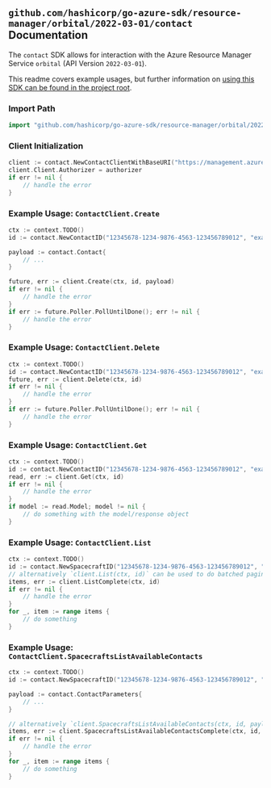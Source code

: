 
## `github.com/hashicorp/go-azure-sdk/resource-manager/orbital/2022-03-01/contact` Documentation

The `contact` SDK allows for interaction with the Azure Resource Manager Service `orbital` (API Version `2022-03-01`).

This readme covers example usages, but further information on [using this SDK can be found in the project root](https://github.com/hashicorp/go-azure-sdk/tree/main/docs).

### Import Path

```go
import "github.com/hashicorp/go-azure-sdk/resource-manager/orbital/2022-03-01/contact"
```


### Client Initialization

```go
client := contact.NewContactClientWithBaseURI("https://management.azure.com")
client.Client.Authorizer = authorizer
if err != nil {
	// handle the error
}
```


### Example Usage: `ContactClient.Create`

```go
ctx := context.TODO()
id := contact.NewContactID("12345678-1234-9876-4563-123456789012", "example-resource-group", "spacecraftValue", "contactValue")

payload := contact.Contact{
	// ...
}

future, err := client.Create(ctx, id, payload)
if err != nil {
	// handle the error
}
if err := future.Poller.PollUntilDone(); err != nil {
	// handle the error
}
```


### Example Usage: `ContactClient.Delete`

```go
ctx := context.TODO()
id := contact.NewContactID("12345678-1234-9876-4563-123456789012", "example-resource-group", "spacecraftValue", "contactValue")
future, err := client.Delete(ctx, id)
if err != nil {
	// handle the error
}
if err := future.Poller.PollUntilDone(); err != nil {
	// handle the error
}
```


### Example Usage: `ContactClient.Get`

```go
ctx := context.TODO()
id := contact.NewContactID("12345678-1234-9876-4563-123456789012", "example-resource-group", "spacecraftValue", "contactValue")
read, err := client.Get(ctx, id)
if err != nil {
	// handle the error
}
if model := read.Model; model != nil {
	// do something with the model/response object
}
```


### Example Usage: `ContactClient.List`

```go
ctx := context.TODO()
id := contact.NewSpacecraftID("12345678-1234-9876-4563-123456789012", "example-resource-group", "spacecraftValue")
// alternatively `client.List(ctx, id)` can be used to do batched pagination
items, err := client.ListComplete(ctx, id)
if err != nil {
	// handle the error
}
for _, item := range items {
	// do something
}
```


### Example Usage: `ContactClient.SpacecraftsListAvailableContacts`

```go
ctx := context.TODO()
id := contact.NewSpacecraftID("12345678-1234-9876-4563-123456789012", "example-resource-group", "spacecraftValue")

payload := contact.ContactParameters{
	// ...
}

// alternatively `client.SpacecraftsListAvailableContacts(ctx, id, payload)` can be used to do batched pagination
items, err := client.SpacecraftsListAvailableContactsComplete(ctx, id, payload)
if err != nil {
	// handle the error
}
for _, item := range items {
	// do something
}
```
